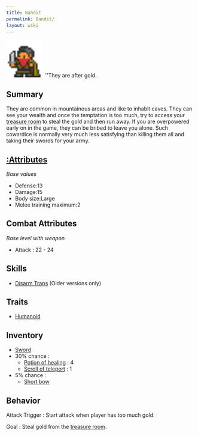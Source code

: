 ```yaml
---
title: Bandit
permalink: Bandit/
layout: wiki
---
```


<img src="bandit.png" title="fig:bandit.png" alt="bandit.png" width="100" />
''They are after gold.

Summary
-------

They are common in mountainous areas and like to inhabit caves. They can
see your wealth and once the temptation is too much, try to access your
[treasure room](:Treasure_Room "wikilink") to steal the gold and then
run away. If you are overpowered early on in the game, they can be
bribed to leave you alone. Such cowardice is normally very much less
satisfying than killing them all and taking their swords for your army.

[:Attributes](:Attributes "wikilink")
-------------------------------------

*Base values*

-   Defense:13
-   Damage:15
-   Body size:Large
-   Melee training maximum:2

Combat Attributes
-----------------

*Base level with weapon*

-   Attack : 22 - 24

Skills
------

-   [Disarm Traps](:Skills#Disarm_Traps "wikilink") (Older versions
    only)

Traits
------

-   [Humanoid](:Traits#Humanoid "wikilink")

Inventory
---------

-   [Sword](:Weapons#Sword "wikilink")
-   30% chance :
    -   [Potion of healing](:Consumables#Potion_of_Healing "wikilink") :
        4
    -   [Scroll of teleport](:Consumables#Scroll_of_Teleport "wikilink")
        : 1
-   5% chance :
    -   [Short bow](:Weapons#Short_Bow "wikilink")

Behavior
--------

Attack Trigger : Start attack when player has too much gold.

Goal : Steal gold from the [treasure room](:Treasure_Room "wikilink").
